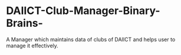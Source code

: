 # DAIICT-Club-Manager-Binary-Brains-
A Manager which maintains data of clubs of DAIICT  and helps user to manage it effectively.
